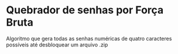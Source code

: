 # Quebrador de senhas por Força Bruta
Algoritmo que gera todas as senhas numéricas de quatro caracteres possíveis até desbloquear um arquivo .zip